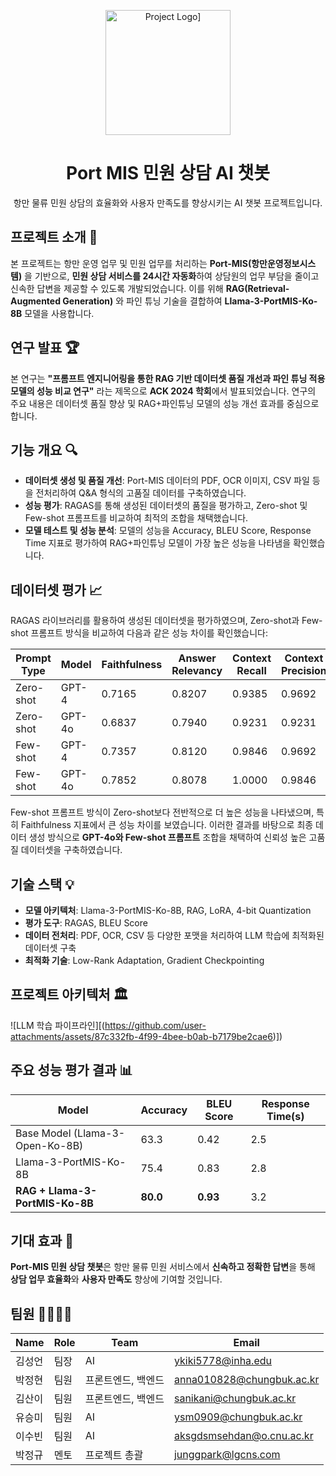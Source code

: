 <p align="middle">
  <img width="200px;" src="https://github.com/user-attachments/assets/19e53102-7ed4-4d30-af19-4c8e59f964d0" alt="Project Logo]"/>
</p>

<h1 align="middle">Port MIS 민원 상담 AI 챗봇</h1>
<p align="middle">항만 물류 민원 상담의 효율화와 사용자 만족도를 향상시키는 AI 챗봇 프로젝트입니다.</p>

## 프로젝트 소개 📝

본 프로젝트는 항만 운영 업무 및 민원 업무를 처리하는 **Port-MIS(항만운영정보시스템)** 을 기반으로, **민원 상담 서비스를 24시간 자동화**하여 상담원의 업무 부담을 줄이고 신속한 답변을 제공할 수 있도록 개발되었습니다. 이를 위해 **RAG(Retrieval-Augmented Generation)** 와 파인 튜닝 기술을 결합하여 **Llama-3-PortMIS-Ko-8B** 모델을 사용합니다.

## 연구 발표 🏆

본 연구는 **"프롬프트 엔지니어링을 통한 RAG 기반 데이터셋 품질 개선과 파인 튜닝 적용 모델의 성능 비교 연구"** 라는 제목으로 **ACK 2024 학회**에서 발표되었습니다. 연구의 주요 내용은 데이터셋 품질 향상 및 RAG+파인튜닝 모델의 성능 개선 효과를 중심으로 합니다.

## 기능 개요 🔍

- **데이터셋 생성 및 품질 개선**: Port-MIS 데이터의 PDF, OCR 이미지, CSV 파일 등을 전처리하여 Q&A 형식의 고품질 데이터를 구축하였습니다.
- **성능 평가**: RAGAS를 통해 생성된 데이터셋의 품질을 평가하고, Zero-shot 및 Few-shot 프롬프트를 비교하여 최적의 조합을 채택했습니다.
- **모델 테스트 및 성능 분석**: 모델의 성능을 Accuracy, BLEU Score, Response Time 지표로 평가하여 RAG+파인튜닝 모델이 가장 높은 성능을 나타냄을 확인했습니다.

## 데이터셋 평가 📈

RAGAS 라이브러리를 활용하여 생성된 데이터셋을 평가하였으며, Zero-shot과 Few-shot 프롬프트 방식을 비교하여 다음과 같은 성능 차이를 확인했습니다:

| Prompt Type | Model    | Faithfulness | Answer Relevancy | Context Recall | Context Precision | Answer Correctness |
|-------------|----------|--------------|------------------|----------------|-------------------|---------------------|
| Zero-shot   | GPT-4    | 0.7165       | 0.8207          | 0.9385         | 0.9692           | 0.9950              |
| Zero-shot   | GPT-4o   | 0.6837       | 0.7940          | 0.9231         | 0.9231           | 0.9845              |
| Few-shot    | GPT-4    | 0.7357       | 0.8120          | 0.9846         | 0.9692           | 0.9971              |
| Few-shot    | GPT-4o   | 0.7852       | 0.8078          | 1.0000         | 0.9846           | 0.9836              |

Few-shot 프롬프트 방식이 Zero-shot보다 전반적으로 더 높은 성능을 나타냈으며, 특히 Faithfulness 지표에서 큰 성능 차이를 보였습니다. 이러한 결과를 바탕으로 최종 데이터 생성 방식으로 **GPT-4o와 Few-shot 프롬프트** 조합을 채택하여 신뢰성 높은 고품질 데이터셋을 구축하였습니다.

## 기술 스택 💡

- **모델 아키텍처**: Llama-3-PortMIS-Ko-8B, RAG, LoRA, 4-bit Quantization
- **평가 도구**: RAGAS, BLEU Score
- **데이터 전처리**: PDF, OCR, CSV 등 다양한 포맷을 처리하여 LLM 학습에 최적화된 데이터셋 구축
- **최적화 기술**: Low-Rank Adaptation, Gradient Checkpointing

## 프로젝트 아키텍처 🏛

![LLM 학습 파이프라인][(https://github.com/user-attachments/assets/87c332fb-4f99-4bee-b0ab-b7179be2cae6)])

## 주요 성능 평가 결과 📊

| Model                      | Accuracy | BLEU Score | Response Time(s) |
|----------------------------|----------|------------|------------------|
| Base Model (Llama-3-Open-Ko-8B) | 63.3     | 0.42       | 2.5              |
| Llama-3-PortMIS-Ko-8B      | 75.4     | 0.83       | 2.8              |
| **RAG + Llama-3-PortMIS-Ko-8B** | **80.0** | **0.93**  | 3.2              |

## 기대 효과 🎉

**Port-MIS 민원 상담 챗봇**은 항만 물류 민원 서비스에서 **신속하고 정확한 답변**을 통해 **상담 업무 효율화**와 **사용자 만족도** 향상에 기여할 것입니다.

## 팀원 👨‍💻👩‍💻

| Name           | Role              | Team       | Email                       |
|----------------|-------------------|------------|-----------------------------|
| 김성언        | 팀장               | AI         | ykiki5778@inha.edu          |
| 박정현        | 팀원               | 프론트엔드, 백엔드 | anna010828@chungbuk.ac.kr   |
| 김산이        | 팀원               | 프론트엔드, 백엔드 | sanikani@chungbuk.ac.kr     |
| 유승미        | 팀원               | AI         | ysm0909@chungbuk.ac.kr      |
| 이수빈        | 팀원               | AI         | aksgdsmsehdan@o.cnu.ac.kr   |
| 박정규        | 멘토               | 프로젝트 총괄 | junggpark@lgcns.com         |

